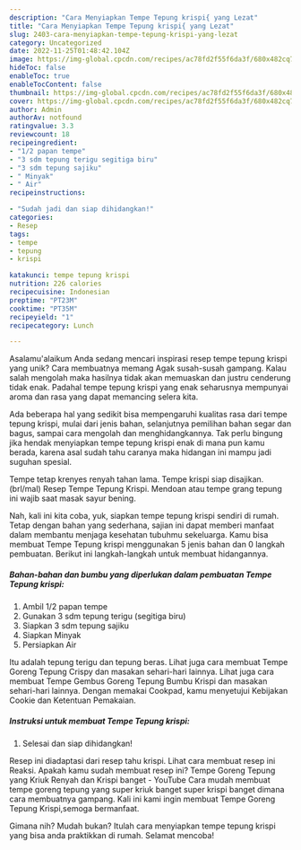 ```yaml
---
description: "Cara Menyiapkan Tempe Tepung krispi{ yang Lezat"
title: "Cara Menyiapkan Tempe Tepung krispi{ yang Lezat"
slug: 2403-cara-menyiapkan-tempe-tepung-krispi-yang-lezat
category: Uncategorized
date: 2022-11-25T01:48:42.104Z
image: https://img-global.cpcdn.com/recipes/ac78fd2f55f6da3f/680x482cq70/tempe-tepung-krispi-foto-resep-utama.jpg
hideToc: false
enableToc: true
enableTocContent: false
thumbnail: https://img-global.cpcdn.com/recipes/ac78fd2f55f6da3f/680x482cq70/tempe-tepung-krispi-foto-resep-utama.jpg
cover: https://img-global.cpcdn.com/recipes/ac78fd2f55f6da3f/680x482cq70/tempe-tepung-krispi-foto-resep-utama.jpg
author: Admin
authorAv: notfound
ratingvalue: 3.3
reviewcount: 18
recipeingredient:
- "1/2 papan tempe"
- "3 sdm tepung terigu segitiga biru"
- "3 sdm tepung sajiku"
- " Minyak"
- " Air"
recipeinstructions:

- "Sudah jadi dan siap dihidangkan!"
categories:
- Resep
tags:
- tempe
- tepung
- krispi

katakunci: tempe tepung krispi 
nutrition: 226 calories
recipecuisine: Indonesian
preptime: "PT23M"
cooktime: "PT35M"
recipeyield: "1"
recipecategory: Lunch

---
```



Asalamu'alaikum Anda sedang mencari inspirasi resep tempe tepung krispi yang unik? Cara membuatnya memang Agak susah-susah gampang. Kalau salah mengolah maka hasilnya tidak akan memuaskan dan justru cenderung tidak enak. Padahal tempe tepung krispi yang enak seharusnya mempunyai aroma dan rasa yang dapat memancing selera kita.


Ada beberapa hal yang sedikit bisa mempengaruhi kualitas rasa dari tempe tepung krispi, mulai dari jenis bahan, selanjutnya pemilihan bahan segar dan bagus, sampai cara mengolah dan menghidangkannya. Tak perlu bingung jika hendak menyiapkan tempe tepung krispi enak di mana pun kamu berada, karena asal sudah tahu caranya maka hidangan ini mampu jadi suguhan spesial.

Tempe tetap krenyes renyah tahan lama. Tempe krispi siap disajikan. (brl/mal) Resep Tempe Tepung Krispi. Mendoan atau tempe grang tepung ini wajib saat masak sayur bening.


Nah, kali ini kita coba, yuk, siapkan tempe tepung krispi sendiri di rumah. Tetap dengan bahan yang sederhana, sajian ini dapat memberi manfaat dalam membantu menjaga kesehatan tubuhmu sekeluarga. Kamu bisa membuat Tempe Tepung krispi menggunakan 5 jenis bahan dan 0 langkah pembuatan. Berikut ini langkah-langkah untuk membuat hidangannya.

<!--inarticleads1-->

##### Bahan-bahan dan bumbu yang diperlukan dalam pembuatan Tempe Tepung krispi:

1. Ambil 1/2 papan tempe
1. Gunakan 3 sdm tepung terigu (segitiga biru)
1. Siapkan 3 sdm tepung sajiku
1. Siapkan  Minyak
1. Persiapkan  Air


Itu adalah tepung terigu dan tepung beras. Lihat juga cara membuat Tempe Goreng Tepung Crispy dan masakan sehari-hari lainnya. Lihat juga cara membuat Tempe Gembus Goreng Tepung Bumbu Krispi dan masakan sehari-hari lainnya. Dengan memakai Cookpad, kamu menyetujui Kebijakan Cookie dan Ketentuan Pemakaian. 

<!--inarticleads2-->

##### Instruksi untuk membuat Tempe Tepung krispi:


1. Selesai dan siap dihidangkan!

Resep ini diadaptasi dari resep tahu krispi. Lihat cara membuat resep ini Reaksi. Apakah kamu sudah membuat resep ini? Tempe Goreng Tepung yang Kriuk Renyah dan Krispi banget - YouTube Cara mudah membuat tempe goreng tepung yang super kriuk banget super krispi banget dimana cara membuatnya gampang. Kali ini kami ingin membuat Tempe Goreng Tepung Krispi,semoga bermanfaat. 

Gimana nih? Mudah bukan? Itulah cara menyiapkan tempe tepung krispi yang bisa anda praktikkan di rumah. Selamat mencoba!

